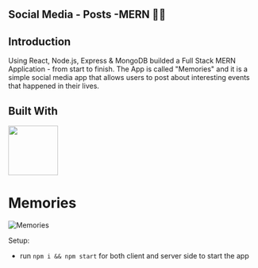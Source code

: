 ## Social Media - Posts -MERN 📲🤳
## Introduction

Using React, Node.js, Express & MongoDB builded a Full Stack MERN Application - from start to finish. The App is called "Memories" and it is a simple social media app that allows users to post about interesting events that happened in their lives.


## Built With
<code><img height="100" src="https://encrypted-tbn0.gstatic.com/images?q=tbn:ANd9GcSvr6XtnnJ75XCrdPAV4dZ08M8YrzPA6SSofA&s"></code>

# Memories

![Memories](https://i.ibb.co/Z8Y0CJv/Screenshot-2020-10-30-at-11-10-04.png)

Setup:
- run ```npm i && npm start``` for both client and server side to start the app
